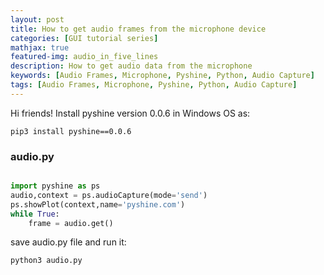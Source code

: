 ```yaml
---
layout: post
title: How to get audio frames from the microphone device
categories: [GUI tutorial series]
mathjax: true
featured-img: audio_in_five_lines
description: How to get audio data from the microphone 
keywords: [Audio Frames, Microphone, Pyshine, Python, Audio Capture]
tags: [Audio Frames, Microphone, Pyshine, Python, Audio Capture]
---
```

Hi friends! Install pyshine version 0.0.6 in Windows OS as:

```
pip3 install pyshine==0.0.6
```

### audio.py

```python

import pyshine as ps
audio,context = ps.audioCapture(mode='send')
ps.showPlot(context,name='pyshine.com')
while True:
	frame = audio.get()

```
save audio.py file and run it:

```
python3 audio.py
```
